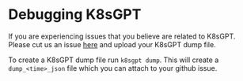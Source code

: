 # Debugging K8sGPT

If you are experiencing issues that you believe are related to K8sGPT.
Please cut us an issue [here](https://github.com/k8sgpt-ai/k8sgpt/issues) and upload your K8sGPT dump file.

To create a K8sGPT dump file run `k8sgpt dump`.
This will create a `dump_<time>_json` file which you can attach to your github issue.